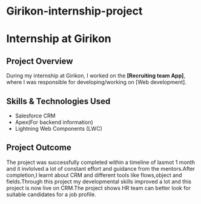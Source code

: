 # Girikon-internship-project

# Internship at Girikon

## Project Overview
During my internship at Girikon, I worked on the **[Recruiting team App]**, where I was responsible for developing/working on [Web development]. 

## Skills & Technologies Used
- Salesforce CRM
- Apex(For backend information)
- Lightning Web Components (LWC)


## Project Outcome
The project was successfully completed within a timeline of lasmot 1 month and it invlolved a lot of constant effort and guidance from the mentors.After completion,I learnt about CRM and different tools like flows,object and fields.Through this project my developmental skills improved a lot and this project is now live on CRM.The project shows HR team can better look for suitable candidates for a job profile.

